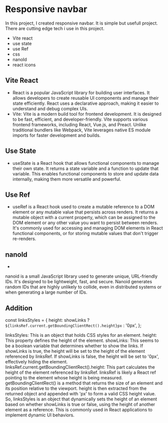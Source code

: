 # Responsive navbar
In this project, I created responsive navbar. It is simple but usefull project. There are cutting edge tech i use in this project.
* Vite react
* use state
* use Ref
* css
* nanoId
* react icons
## Vite React
* React is a popular JavaScript library for building user interfaces. It allows developers to create reusable UI components and manage their state efficiently. React uses a declarative approach, making it easier to understand and debug complex UIs.
* Vite: Vite is a modern build tool for frontend development. It is designed to be fast, efficient, and developer-friendly. Vite supports various frontend frameworks, including React, Vue.js, and Preact. Unlike traditional bundlers like Webpack, Vite leverages native ES module imports for faster development and builds.
## Use State

* useState is a React hook that allows functional components to manage their own state. It returns a state variable and a function to update that variable. This enables functional components to store and update data internally, making them more versatile and powerful.
## Use Ref
* useRef is a React hook used to create a mutable reference to a DOM element or any mutable value that persists across renders. It returns a mutable object with a current property, which can be assigned to the DOM element or any other value you want to persist between renders. It's commonly used for accessing and managing DOM elements in React functional components, or for storing mutable values that don't trigger re-renders.
## nanoId
*
nanoid is a small JavaScript library used to generate unique, URL-friendly IDs. It's designed to be lightweight, fast, and secure. Nanoid generates random IDs that are highly unlikely to collide, even in distributed systems or when generating a large number of IDs.

## Addition

 const linksStyles = {
  height: showLinks
    ? `${linksRef.current.getBoundingClientRect().height}px`
    : '0px',
};


linksStyles: This is an object that holds CSS styles for an element.
height: This property defines the height of the element.
showLinks: This seems to be a boolean variable that determines whether to show the links. If showLinks is true, the height will be set to the height of the element referenced by linksRef. If showLinks is false, the height will be set to '0px', effectively hiding the element.
linksRef.current.getBoundingClientRect().height: This part calculates the height of the element referenced by linksRef. linksRef is likely a React ref pointing to the element whose height is being measured. getBoundingClientRect() is a method that returns the size of an element and its position relative to the viewport. height is then extracted from the returned object and appended with 'px' to form a valid CSS height value.
So, linksStyles is an object that dynamically sets the height of an element based on whether showLinks is true or false, using the height of another element as a reference. This is commonly used in React applications to implement dynamic UI behaviors.



